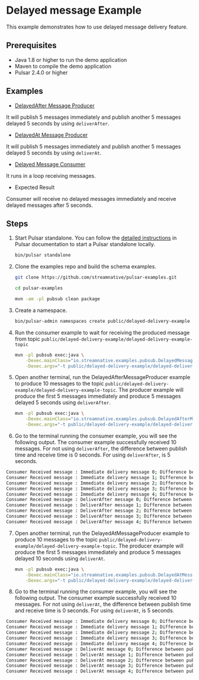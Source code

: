 # Delayed message Example

This example demonstrates how to use delayed message delivery feature.

## Prerequisites

- Java 1.8 or higher to run the demo application
- Maven to compile the demo application
- Pulsar 2.4.0 or higher

## Examples

- [DelayedAfter Message Producer](../src/main/java/io/streamnative/examples/pubsub/DelayedAfterMessageProducerExample.java) 

It will publish 5 messages immediately and publish another 5 messages delayed 5 seconds by using `deliverAfter`.

- [DelayedAt Message Producer](../src/main/java/io/streamnative/examples/pubsub/DelayedAtMessageProducerExample.java)  

It will publish 5 messages immediately and publish another 5 messages delayed 5 seconds by using `deliverAt`.

- [Delayed Message Consumer](../src/main/java/io/streamnative/examples/pubsub/DelayedMessageConsumerExample.java)

It runs in a loop receiving messages.

- Expected Result

Consumer will receive no delayed messages immediately and receive delayed messages after 5 seconds.

## Steps

1. Start Pulsar standalone. You can follow the [detailed instructions](http://pulsar.apache.org/docs/en/next/standalone/)
in Pulsar documentation to start a Pulsar standalone locally.
   ```bash
   bin/pulsar standalone
   ```

2. Clone the examples repo and build the schema examples.
   ```bash
   git clone https://github.com/streamnative/pulsar-examples.git
   ```
   ```bash
   cd pulsar-examples
   ```
   ```bash
   mvn -am -pl pubsub clean package
   ```

3. Create a namespace.
   ```bash
   bin/pulsar-admin namespaces create public/delayed-delivery-example
   ```

4. Run the consumer example to wait for receiving the produced message from topic `public/delayed-delivery-example/delayed-delivery-example-topic`
   ```bash
   mvn -pl pubsub exec:java \
       -Dexec.mainClass="io.streamnative.examples.pubsub.DelayedMessageConsumerExample" \
       -Dexec.args="-t public/delayed-delivery-example/delayed-delivery-example-topic -sn test-sub -st Shared -n 0"
   ```

5. Open another terminal, run the DelayedAfterMessageProducer example to produce 10 messages to the topic `public/delayed-delivery-example/delayed-delivery-example-topic`.
   The producer example will produce the first 5 messages immediately and produce 5 messages delayed 5 seconds using `deliverAfter`.
   ```bash
   mvn -pl pubsub exec:java \
       -Dexec.mainClass="io.streamnative.examples.pubsub.DelayedAfterMessageProducerExample" \
       -Dexec.args="-t public/delayed-delivery-example/delayed-delivery-example-topic -n 5"
   ```

6. Go to the terminal running the consumer example, you will see the following output. The consumer example successfully received
   10 messages. For not using `deliverAfter`, the difference between publish time and receive time is 0 seconds. For using `deliverAfter`, is 5 seconds.
```bash
Consumer Received message : Immediate delivery message 0; Difference between publish time and receive time = 0 seconds
Consumer Received message : Immediate delivery message 1; Difference between publish time and receive time = 0 seconds
Consumer Received message : Immediate delivery message 2; Difference between publish time and receive time = 0 seconds
Consumer Received message : Immediate delivery message 3; Difference between publish time and receive time = 0 seconds
Consumer Received message : Immediate delivery message 4; Difference between publish time and receive time = 0 seconds
Consumer Received message : DeliverAfter message 0; Difference between publish time and receive time = 5 seconds
Consumer Received message : DeliverAfter message 1; Difference between publish time and receive time = 5 seconds
Consumer Received message : DeliverAfter message 2; Difference between publish time and receive time = 5 seconds
Consumer Received message : DeliverAfter message 3; Difference between publish time and receive time = 5 seconds
Consumer Received message : DeliverAfter message 4; Difference between publish time and receive time = 5 seconds
```

7. Open another terminal, run the DelayedAtMessageProducer example to produce 10 messages to the topic `public/delayed-delivery-example/delayed-delivery-example-topic`.
   The producer example will produce the first 5 messages immediately and produce 5 messages delayed 10 seconds using `deliverAt`.
   ```bash
   mvn -pl pubsub exec:java \
       -Dexec.mainClass="io.streamnative.examples.pubsub.DelayedAtMessageProducerExample" \
       -Dexec.args="-t public/delayed-delivery-example/delayed-delivery-example-topic -n 5"
   ```

8. Go to the terminal running the consumer example, you will see the following output. The consumer example successfully received
   10 messages. For not using `deliverAt`, the difference between publish time and receive time is 0 seconds. For using `deliverAt`, is 5 seconds.
```bash
Consumer Received message : Immediate delivery message 0; Difference between publish time and receive time = 0 seconds
Consumer Received message : Immediate delivery message 1; Difference between publish time and receive time = 0 seconds
Consumer Received message : Immediate delivery message 2; Difference between publish time and receive time = 0 seconds
Consumer Received message : Immediate delivery message 3; Difference between publish time and receive time = 0 seconds
Consumer Received message : Immediate delivery message 4; Difference between publish time and receive time = 0 seconds
Consumer Received message : DeliverAt message 0; Difference between publish time and receive time = 5 seconds
Consumer Received message : DeliverAt message 1; Difference between publish time and receive time = 5 seconds
Consumer Received message : DeliverAt message 2; Difference between publish time and receive time = 5 seconds
Consumer Received message : DeliverAt message 3; Difference between publish time and receive time = 5 seconds
Consumer Received message : DeliverAt message 4; Difference between publish time and receive time = 5 seconds
```
